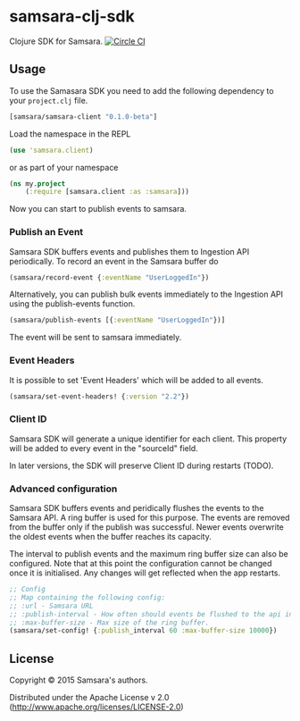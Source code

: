 # samsara-clj-sdk

Clojure SDK for Samsara. [![Circle CI](https://circleci.com/gh/samsara/samsara-clj-sdk/tree/master.svg?style=svg)](https://circleci.com/gh/samsara/samsara-clj-sdk/tree/master)

## Usage

To use the Samasara SDK you need to add the following dependency to your `project.clj` file.

```clojure
[samsara/samsara-client "0.1.0-beta"]
```
Load the namespace in the REPL
```clojure
(use 'samsara.client)
```
or as part of your namespace
```clojure
(ns my.project
	(:require [samsara.client :as :samsara]))
```
Now you can start to publish events to samsara.

### Publish an Event
Samsara SDK buffers events and publishes them to Ingestion API periodically. To record an event in the Samsara buffer do
```clojure
(samsara/record-event {:eventName "UserLoggedIn"})
```
Alternatively, you can publish bulk events immediately to the Ingestion API using the publish-events function.
```clojure
(samsara/publish-events [{:eventName "UserLoggedIn"})]
```
The event will be sent to samsara immediately. 

### Event Headers
It is possible to set 'Event Headers' which will be added to all events.
```clojure
(samsara/set-event-headers! {:version "2.2"})
```

### Client ID
Samsara SDK will generate a unique identifier for each client. This property will be added to every event in the "sourceId" field. 

In later versions, the SDK will preserve Client ID during restarts (TODO).


### Advanced configuration

Samsara SDK buffers events and peridically flushes the events to the Samsara API. A ring buffer is used for this purpose. The events are removed from the buffer only if the publish was successful. Newer events overwrite the oldest events when the buffer reaches its capacity.

The interval to publish events and the maximum ring buffer size can also be configured. Note that at this point the configuration cannot be changed once it is initialised. Any changes will get reflected when the app restarts.

```clojure
;; Config
;; Map containing the following config:
;; :url - Samsara URL
;; :publish-interval - How often should events be flushed to the api in seconds.
;; :max-buffer-size - Max size of the ring buffer.
(samsara/set-config! {:publish_interval 60 :max-buffer-size 10000})
```


## License

Copyright © 2015 Samsara's authors.

Distributed under the Apache License v 2.0 (http://www.apache.org/licenses/LICENSE-2.0)

